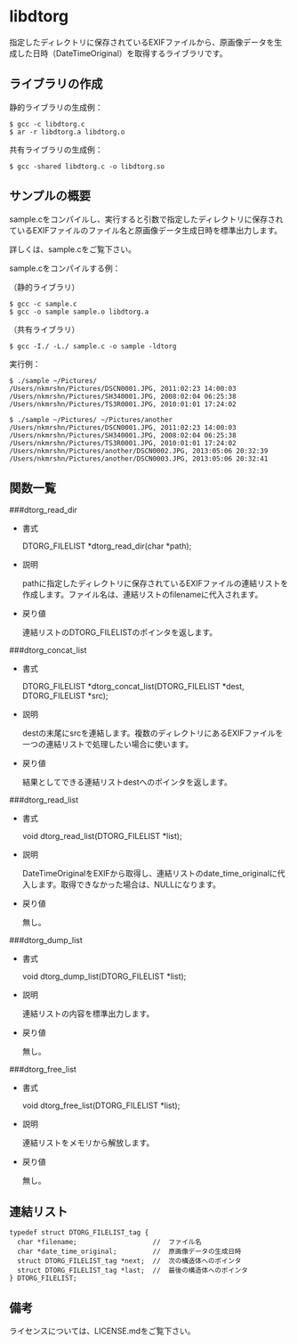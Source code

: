 libdtorg
========

指定したディレクトリに保存されているEXIFファイルから、原画像データを生成した日時（DateTimeOriginal）を取得するライブラリです。

ライブラリの作成
----------------

静的ライブラリの生成例：

    $ gcc -c libdtorg.c
    $ ar -r libdtorg.a libdtorg.o

共有ライブラリの生成例：

    $ gcc -shared libdtorg.c -o libdtorg.so

サンプルの概要
--------------

sample.cをコンパイルし、実行すると引数で指定したディレクトリに保存されているEXIFファイルのファイル名と原画像データ生成日時を標準出力します。

詳しくは、sample.cをご覧下さい。

sample.cをコンパイルする例：

（静的ライブラリ）

    $ gcc -c sample.c
    $ gcc -o sample sample.o libdtorg.a

（共有ライブラリ）

    $ gcc -I./ -L./ sample.c -o sample -ldtorg

実行例：

    $ ./sample ~/Pictures/
    /Users/nkmrshn/Pictures/DSCN0001.JPG, 2011:02:23 14:00:03
    /Users/nkmrshn/Pictures/SH340001.JPG, 2008:02:04 06:25:38
    /Users/nkmrshn/Pictures/TS3R0001.JPG, 2010:01:01 17:24:02

    $ ./sample ~/Pictures/ ~/Pictures/another
    /Users/nkmrshn/Pictures/DSCN0001.JPG, 2011:02:23 14:00:03
    /Users/nkmrshn/Pictures/SH340001.JPG, 2008:02:04 06:25:38
    /Users/nkmrshn/Pictures/TS3R0001.JPG, 2010:01:01 17:24:02
    /Users/nkmrshn/Pictures/another/DSCN0002.JPG, 2013:05:06 20:32:39
    /Users/nkmrshn/Pictures/another/DSCN0003.JPG, 2013:05:06 20:32:41

関数一覧
--------

###dtorg_read_dir

* 書式

  DTORG_FILELIST *dtorg_read_dir(char *path);

* 説明

  pathに指定したディレクトリに保存されているEXIFファイルの連結リストを作成します。ファイル名は、連結リストのfilenameに代入されます。

* 戻り値

  連結リストのDTORG_FILELISTのポインタを返します。

###dtorg_concat_list

* 書式

  DTORG_FILELIST *dtorg_concat_list(DTORG_FILELIST *dest, DTORG_FILELIST *src);

* 説明

  destの末尾にsrcを連結します。複数のディレクトリにあるEXIFファイルを一つの連結リストで処理したい場合に使います。

* 戻り値

  結果としてできる連結リストdestへのポインタを返します。

###dtorg_read_list

* 書式

  void dtorg_read_list(DTORG_FILELIST *list);

* 説明

  DateTimeOriginalをEXIFから取得し、連結リストのdate_time_originalに代入します。取得できなかった場合は、NULLになります。

* 戻り値

  無し。

###dtorg_dump_list

* 書式

  void dtorg_dump_list(DTORG_FILELIST *list);

* 説明

  連結リストの内容を標準出力します。

* 戻り値

  無し。

###dtorg_free_list

* 書式

  void dtorg_free_list(DTORG_FILELIST *list);

* 説明

  連結リストをメモリから解放します。

* 戻り値

  無し。

連結リスト
----------

    typedef struct DTORG_FILELIST_tag {
      char *filename;                   //  ファイル名
      char *date_time_original;         //  原画像データの生成日時
      struct DTORG_FILELIST_tag *next;  //  次の構造体へのポインタ
      struct DTORG_FILELIST_tag *last;  //  最後の構造体へのポインタ
    } DTORG_FILELIST;

備考
----

ライセンスについては、LICENSE.mdをご覧下さい。
